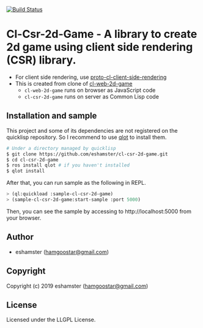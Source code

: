 [![Build Status](https://travis-ci.org/eshamster/cl-csr-2d-game.svg?branch=master)](https://travis-ci.org/eshamster/cl-csr-2d-game)

# Cl-Csr-2d-Game - A library to create 2d game using client side rendering (CSR) library.

- For client side rendering, use [proto-cl-client-side-rendering](https://github.com/eshamster/proto-cl-client-side-rendering)
- This is created from clone of [cl-web-2d-game](proto-cl-client-side-rendering)
    - `cl-web-2d-game` runs on browser as JavaScript code
    - `cl-csr-2d-game` runs on server as Common Lisp code

## Installation and sample

This project and some of its dependencies are not registered on the quicklisp repository. So I recommend to use [qlot](https://github.com/fukamachi/qlot) to install them.

```bash
# Under a directory managed by quicklisp
$ git clone https://github.com/eshamster/cl-csr-2d-game.git
$ cd cl-csr-2d-game
$ ros install qlot # if you haven't installed
$ qlot install
```

After that, you can run sample as the following in REPL.

```lisp
> (ql:quickload :sample-cl-csr-2d-game)
> (sample-cl-csr-2d-game:start-sample :port 5000)
```

Then, you can see the sample by accessing to http://localhost:5000 from your browser.

## Author

- eshamster (hamgoostar@gmail.com)

## Copyright

Copyright (c) 2019 eshamster (hamgoostar@gmail.com)

## License

Licensed under the LLGPL License.
